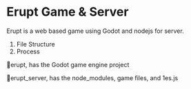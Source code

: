 # Erupt Game & Server
Erupt is a web based game using Godot and nodejs for server.

1. File Structure
2. Process


:file_folder:erupt, has the Godot game engine project

:file_folder:erupt_server, has the node_modules, game files, and 1es.js
